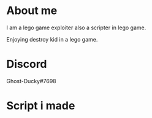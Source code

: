 # About me
I am a lego game exploiter also a scripter in lego game.

Enjoying destroy kid in a lego game.

# Discord
Ghost-Ducky#7698

# Script i made
